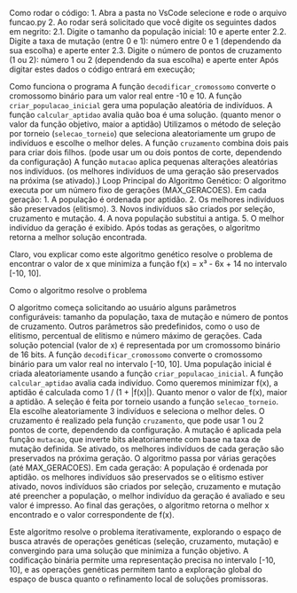 Como rodar o código:
    1. Abra a pasta no VsCode selecione e rode o arquivo funcao.py
    2. Ao rodar será solicitado que você digite os seguintes dados em negrito:
        2.1. Digite o tamanho da população inicial: 10 e aperte enter
        2.2. Digite a taxa de mutação (entre 0 e 1): número entre 0 e 1 (dependendo da sua escolha) e aperte enter
        2.3.  Digite o número de pontos de cruzamento (1 ou 2): número 1 ou 2 (dependendo da sua escolha) e aperte enter
Após digitar estes dados o código entrará em execução;

Como funciona o programa
A função `decodificar_cromossomo` converte o cromossomo binário para um valor real entre -10 e 10.
A função `criar_populacao_inicial` gera uma população aleatória de indivíduos.
A função `calcular_aptidao` avalia quão boa é uma solução. (quanto menor o valor da função objetivo, maior a aptidão)
Utilizamos o método de seleção por torneio (`selecao_torneio`) que seleciona aleatoriamente um grupo de indivíduos e escolhe o melhor deles.
  A função `cruzamento` combina dois pais para criar dois filhos. (pode usar um ou dois pontos de corte, dependendo da configuração)
A função `mutacao` aplica pequenas alterações aleatórias nos indivíduos. (os melhores indivíduos de uma geração são preservados na próxima (se ativado).)
Loop Principal do Algoritmo Genético:
   O algoritmo executa por um número fixo de gerações (MAX_GERACOES).
   Em cada geração:
    1. A população é ordenada por aptidão.
    2. Os melhores indivíduos são preservados (elitismo).
    3. Novos indivíduos são criados por seleção, cruzamento e mutação.
    4. A nova população substitui a antiga.
    5. O melhor indivíduo da geração é exibido.
   Após todas as gerações, o algoritmo retorna a melhor solução encontrada.

Claro, vou explicar como este algoritmo genético resolve o problema de encontrar o valor de x que minimiza a função f(x) = x³ - 6x + 14 no intervalo [-10, 10].

Como o algoritmo resolve o problema


O algoritmo começa solicitando ao usuário alguns parâmetros configuráveis: tamanho da população, taxa de mutação e número de pontos de cruzamento. Outros parâmetros são predefinidos, como o uso de elitismo, percentual de elitismo e número máximo de gerações. Cada solução potencial (valor de x) é representada por um cromossomo binário de 16 bits. A função `decodificar_cromossomo` converte o cromossomo binário para um valor real no intervalo [-10, 10]. Uma população inicial é criada aleatoriamente usando a função `criar_populacao_inicial`. A função `calcular_aptidao` avalia cada indivíduo. Como queremos minimizar f(x), a aptidão é calculada como 1 / (1 + |f(x)|). Quanto menor o valor de f(x), maior a aptidão. A seleção é feita por torneio usando a função `selecao_torneio`. Ela escolhe aleatoriamente 3 indivíduos e seleciona o melhor deles. O cruzamento é realizado pela função `cruzamento`, que pode usar 1 ou 2 pontos de corte, dependendo da configuração. A mutação é aplicada pela função `mutacao`, que inverte bits aleatoriamente com base na taxa de mutação definida. Se ativado, os melhores indivíduos de cada geração são preservados na próxima geração. O algoritmo passa por várias gerações (até MAX_GERACOES). Em cada geração: A população é ordenada por aptidão. os melhores indivíduos são preservados se o elitismo estiver ativado, novos indivíduos são criados por seleção, cruzamento e mutação até preencher a população, o melhor indivíduo da geração é avaliado e seu valor é impresso. Ao final das gerações, o algoritmo retorna o melhor x encontrado e o valor correspondente de f(x).

Este algoritmo resolve o problema iterativamente, explorando o espaço de busca através de operações genéticas (seleção, cruzamento, mutação) e convergindo para uma solução que minimiza a função objetivo. A codificação binária permite uma representação precisa no intervalo [-10, 10], e as operações genéticas permitem tanto a exploração global do espaço de busca quanto o refinamento local de soluções promissoras.
